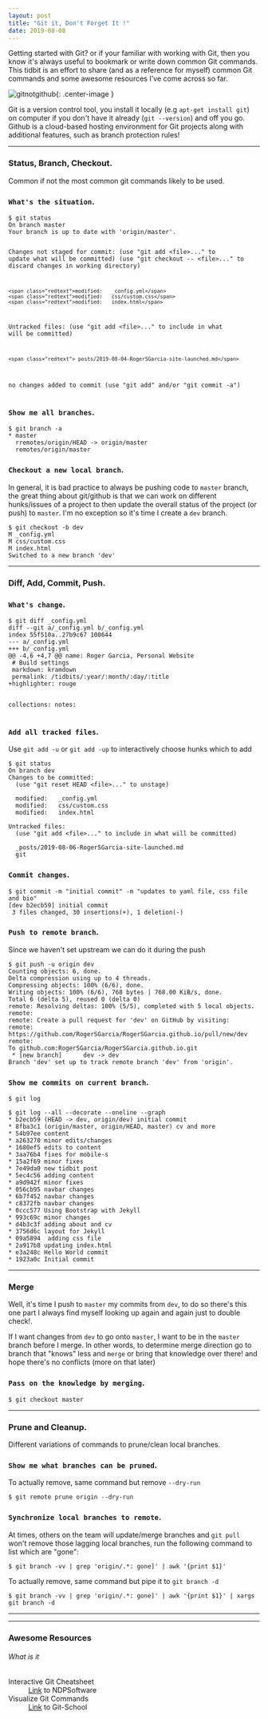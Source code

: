 ```yaml
---
layout: post
title: "Git it, Don't Forget It !"
date: 2019-08-08
---
```


Getting started with Git? or if your familiar with working with Git, then you know it's always useful to bookmark or write down common Git commands. This tidbit is an effort to share (and as a reference for myself) common Git commands and some awesome resources I've come across so far.


![gitnotgithub](/images/gitnotgithub-200x400px.png){: .center-image }

Git is a version control tool, you install it locally (e.g <code>apt-get install git</code>) on computer if you don't have it already (<code>git --version</code>) and off you go. Github is a cloud-based hosting environment for Git projects along with additional features, such as branch protection rules!

<hr />

<h3 id="passing-a-copy--cvmat">Status, Branch, Checkout.</h3>
<p>Common if not the most common git commands likely to be used.</p>

<h3 id="passing-a-copy--cvmat"> <code class="highlighter-rouge">What's the situation</code>.</h3>
<pre class="sample"><code>$ git status
On branch master
Your branch is up to date with 'origin/master'.

Changes not staged for commit:
  (use "git add &lt;file&gt;..." to update what will be committed)
  (use "git checkout -- &lt;file&gt;..." to discard changes in working directory)

	<span class="redtext">modified:   _config.yml</span>
	<span class="redtext">modified:   css/custom.css</span>
	<span class="redtext">modified:   index.html</span>

Untracked files:
  (use "git add &lt;file&gt;..." to include in what will be committed)

	<span class="redtext">_posts/2019-08-04-RogerSGarcia-site-launched.md</span>


no changes added to commit (use "git add" and/or "git commit -a") </code></pre>


<h3> <code class="highlighter-rouge">Show me all branches</code>.</h3>
<pre class="sample"><code>$ git branch -a
<span class="yellowtext">* master</span>
  <span class ="redtext">rremotes/origin/HEAD</span> -> origin/master
  <spand class= "redtext">remotes/origin/master</spand></code></pre>



<h3> <code class="highlighter-rouge">Checkout a new local branch</code>.</h3>
In general, it is bad practice to always be pushing code to <code>master</code> branch, the great thing about git/github is that we can work on different hunks/issues of a project to then update the overall status of the project (or push) to <code>master</code>. I'm no exception so it's time I create a <code>dev</code> branch.
<pre class="sample"><code>$ git checkout -b dev
M _config.yml
M css/custom.css
M index.html
Switched to a new branch 'dev'
</code></pre>

<hr />
<h3 id="passing-a-copy--cvmat">Diff, Add, Commit, Push.</h3>

<h3> <code class="highlighter-rouge">What's change</code>.</h3>
<pre class="sample"><code>$ git diff _config.yml
diff --git a/_config.yml b/_config.yml
index 55f510a..27b9c67 100644
--- a/_config.yml
+++ b/_config.yml
@@ -4,6 +4,7 @@ name: Roger Garcia, Personal Website
 # Build settings
 markdown: kramdown
 permalink: /tidbits/:year/:month/:day/:title
<span class="yellowtext">+highlighter: rouge</span>

 collections:
   notes:
</code></pre>

<h3> <code class="highlighter-rouge">Add all tracked files</code>.</h3>
<p>Use <code>git add -u</code> or <code>git add -up</code> to interactively choose hunks which to add</p>

<pre class="sample"><code>$ git status
On branch dev
Changes to be committed:
  (use "git reset HEAD &lt;file&gt;..." to unstage)

  <span class="yellowtext">modified:   _config.yml</span>
  <span class="yellowtext">modified:   css/custom.css</span>
  <span class="yellowtext">modified:   index.html</span>

Untracked files:
  (use "git add &lt;file&gt;..." to include in what will be committed)

  <span class="redtext">_posts/2019-08-06-RogerSGarcia-site-launched.md
  git</span>
</code></pre>


<h3> <code class="highlighter-rouge">Commit changes</code>.</h3>
<pre class="sample"><code>$ git commit -m "initial commit" -m "updates to yaml file, css file and bio"
[dev b2ecb59] initial commit
 3 files changed, 30 insertions(+), 1 deletion(-)
</code></pre>


<h3> <code class="highlighter-rouge">Push to remote branch</code>.</h3>
Since we haven't set upstream we can do it during the push
<pre class="sample"><code>$ git push -u origin dev
Counting objects: 6, done.
Delta compression using up to 4 threads.
Compressing objects: 100% (6/6), done.
Writing objects: 100% (6/6), 768 bytes | 768.00 KiB/s, done.
Total 6 (delta 5), reused 0 (delta 0)
remote: Resolving deltas: 100% (5/5), completed with 5 local objects.
remote:
remote: Create a pull request for 'dev' on GitHub by visiting:
remote:      https://github.com/RogerSGarcia/RogerSGarcia.github.io/pull/new/dev
remote:
To github.com:RogerSGarcia/RogerSGarcia.github.io.git
 * [new branch]      dev -> dev
Branch 'dev' set up to track remote branch 'dev' from 'origin'.
</code></pre>


<h3> <code class="highlighter-rouge">Show me commits on current branch</code>.</h3>
<pre class="sample"><code>$ git log</code></pre>

<pre class = "sample"><code>$ git log --all --decorate --oneline --graph
* b2ecb59 (HEAD -> dev, origin/dev) initial commit
* 8fba3c1 (origin/master, origin/HEAD, master) cv and more
* 54b97ee content
* a263270 minor edits/changes
* 1680ef5 edits to content
* 3aa76b4 fixes for mobile-s
* 15a2f69 minor fixes
* 7e49da0 new tidbit post
* 5ec4c56 adding content
* a9d942f minor fixes
* 056cb95 navbar changes
* 6b7f452 navbar changes
* c8372fb navbar changes
* 0ccc577 Using Bootstrap with Jekyll
* 993c69c minor changes
* d4b3c3f adding about and cv
* 3756d6c layout for Jekyll
* 09a5894  adding css file
* 2a917b8 updating index.html
* e3a248c Hello World commit
* 1923a0c Initial commit
</code></pre>

<hr />

<h3>Merge </h3>
<p>Well, it's time I push to <code>master</code> my commits from <code>dev</code>, to do so there's this one part I always find myself looking up again and again just to double check!.</p>

<p>If I want changes from <code>dev</code> to go onto <code>master</code>, I want to be in the <code>master</code> branch before I merge. In other words, to determine merge direction go to branch that "knows" less and <code>merge</code> or bring that knowledge over there! and hope there's no conflicts (more on that later)</p>

<h3> <code class="highlighter-rouge">Pass on the knowledge by merging</code>.</h3>
<pre class="sample"><code>$ git checkout master</code></pre>

<hr />


<h3>Prune and Cleanup.</h3>
<p>Different variations of commands to prune/clean local branches.</p>

<h3> <code class="highlighter-rouge">Show me what branches can be pruned</code>.</h3>
<p>To actually remove, same command but remove <code>--dry-run</code></p>
<pre class="sample"><code>$ git remote prune origin --dry-run</code></pre>

<h3> <code class="highlighter-rouge">Synchronize local branches to remote</code>.</h3>
<p>At times, others on the team will update/merge branches and <code>git pull</code> won't remove those lagging local branches,
run the following command to list which are "gone": </p>

<pre class="sample"><code>$ git branch -vv | grep 'origin/.*: gone]' | awk '{print $1}' </code></pre>

<p>To actually remove, same command but pipe it to <code>git branch -d</code></p>

<pre class="sample"><code>$ git branch -vv | grep 'origin/.*: gone]' | awk '{print $1}' | xargs git branch -d </code></pre>

<hr />


<hr />

<h3>Awesome Resources</h3>

<div class="container">
   <h6 class="text-muted">What is it</h6>

  <dl class="row">
    <dt class="col-sm-3">Interactive Git Cheatsheet</dt>
    <dd class="col-sm-9"><a href="http://ndpsoftware.com/git-cheatsheet.html" class="btn btn-info" role="button">Link</a> to NDPSoftware</dd>
    <dt class="col-sm-3"></dt><dd class="col-sm-9"></dd>
    <dt class="col-sm-3">Visualize Git Commands</dt>
    <dd class="col-sm-9"><a href="https://git-school.github.io/visualizing-git/" class="btn btn-info" role="button">Link</a> to Git-School</dd>
  </dl>

</div>
